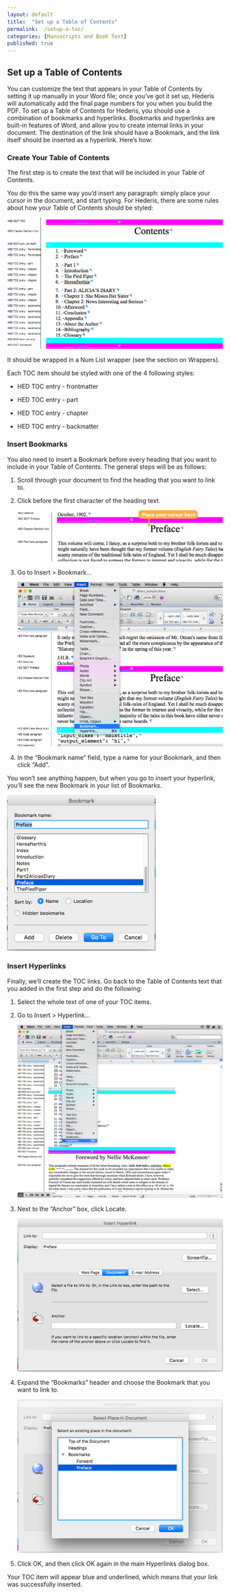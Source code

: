 ```yaml
---
layout: default
title:  "Set up a Table of Contents"
permalink:  /setup-a-toc/
categories: [Manuscripts and Book Text]
published: true
---
```


<section data-type="chapter" class="hsecchapter" data-hederis-type="hsecchapter" id="setup-a-toc" data-pi-attrs="id: setup-a-toc" role="doc-chapter"><h1 data-hederis-type="hblkchaptitle" class="hblkchaptitle" id="pkwmQQyYv">Set up a Table of Contents</h1>
    <p class="hblkp" data-hederis-type="hblkp" id="pXAWEWVOS">You can customize the text that appears in your Table of Contents by setting it up manually in your Word file; once you&#8217;ve got it set up, Hederis will automatically add the final page numbers for you when you build the PDF. To set up a Table of Contents for Hederis, you should use a combination of bookmarks and hyperlinks. Bookmarks and hyperlinks are built-in features of Word, and allow you to create internal links in your document. The destination of the link should have a Bookmark, and the link itself should be inserted as a hyperlink. Here&#8217;s how:</p>
    <section class="hwprsubsection" data-hederis-type="hwprsubsection" id="psUag683g" data-type="subsection"><h1 data-hederis-type="hblktitle" class="hblktitle" id="p97Jje1QN">Create Your Table of Contents</h1>
    <p class="hblkp" data-hederis-type="hblkp" id="pdwOcTJiS">The first step is to create the text that will be included in your Table of Contents.</p>
    <p class="hblkp" data-hederis-type="hblkp" id="pgJTGQKcT">You do this the same way you&#8217;d insert any paragraph: simply place your cursor in the document, and start typing. For Hederis, there are some rules about how your Table of Contents should be styled:</p>
    <img data-hederis-type="hblkimg" class="hblkimg" id="ppFn73tYZ" src="/images/toc0_1.png"/>
    <p class="hblkp" data-hederis-type="hblkp" id="pfqxrUI75">It should be wrapped in a Num List wrapper (see the section on Wrappers).</p>
    <p class="hblkp" data-hederis-type="hblkp" id="pXfuv2ytL">Each TOC item should be styled with one of the 4 following styles:</p>
    <ul class="hwprbullet-list" data-hederis-type="hwprbullet-list" id="p4TMSVbEN"><li class="hblkuli" data-hederis-type="hblkuli" id="liaOawOV0d"><p class="hblkuli" data-hederis-type="hblkuli" id="pMqqWxg0p">HED TOC entry - frontmatter</p></li>
    <li class="hblkuli" data-hederis-type="hblkuli" id="liVIqvJ1CZ"><p class="hblkuli" data-hederis-type="hblkuli" id="p5m9obEN8">HED TOC entry - part</p></li>
    <li class="hblkuli" data-hederis-type="hblkuli" id="liaY3iYNOa"><p class="hblkuli" data-hederis-type="hblkuli" id="pbNKgKmkN">HED TOC entry - chapter</p></li>
    <li class="hblkuli" data-hederis-type="hblkuli" id="liPe1oK8BX"><p class="hblkuli" data-hederis-type="hblkuli" id="pBAXM3IoR">HED TOC entry - backmatter</p></li>
    </ul>
    </section>
    <section class="hwprsubsection" data-hederis-type="hwprsubsection" id="pSKvG5Yxx" data-type="subsection"><h1 data-hederis-type="hblktitle" class="hblktitle" id="p6Bgf5KvX">Insert Bookmarks</h1>
    <p class="hblkp" data-hederis-type="hblkp" id="p7hq2KSOt">You also need to insert a Bookmark before every heading that you want to include in your Table of Contents. The general steps will be as follows:</p>
    <ol class="hwprnum-list" data-hederis-type="hwprnum-list" id="p4dB8NFjo"><li class="hblkoli" data-hederis-type="hblkoli" id="liM44WbECd"><p class="hblkoli" data-hederis-type="hblkoli" id="ptcJvZMOp">Scroll through your document to find the heading that you want to link to.</p></li>
    <li class="hblkoli" data-hederis-type="hblkoli" id="liGS9mAyaj"><p class="hblkoli" data-hederis-type="hblkoli" id="pbBYNDCq9">Click before the first character of the heading text.</p><img data-hederis-type="hblkimg" class="hblkimg" id="pAHlNa3v8" src="/images/toc1_1.png"/>
    </li>
    <li class="hblkoli" data-hederis-type="hblkoli" id="liwGBkfXkg"><p class="hblkoli" data-hederis-type="hblkoli" id="ptmj8axgn">Go to Insert &gt; Bookmark&#8230;</p><img data-hederis-type="hblkimg" class="hblkimg" id="pkhEeJpHc" src="/images/toc1_2.png"/>
    </li>
    <li class="hblkoli" data-hederis-type="hblkoli" id="liMX5DqbaK"><p class="hblkoli" data-hederis-type="hblkoli" id="pkNFSHyu9">In the &#8220;Bookmark name&#8221; field, type a name for your Bookmark, and then click &#8220;Add&#8221;.</p></li>
    </ol>
    <p class="hblkp" data-hederis-type="hblkp" id="p7GEvr3e5">You won&#8217;t see anything happen, but when you go to insert your hyperlink, you&#8217;ll see the new Bookmark in your list of Bookmarks.</p>
    <img data-hederis-type="hblkimg" class="hblkimg" id="p8Qm28XKJ" src="/images/toc1_3.png"/>
    </section>
    <section class="hwprsubsection" data-hederis-type="hwprsubsection" id="p6QMKCxfU" data-type="subsection"><h1 data-hederis-type="hblktitle" class="hblktitle" id="p4vhfQORp">Insert Hyperlinks</h1>
    <p class="hblkp" data-hederis-type="hblkp" id="p030MfuJP">Finally, we&#8217;ll create the TOC links. Go back to the Table of Contents text that you added in the first step and do the following:</p>
    <ol class="hwprnum-list" data-hederis-type="hwprnum-list" id="pLGMPJJx2"><li class="hblkoli" data-hederis-type="hblkoli" id="li2yl7NkBP"><p class="hblkoli" data-hederis-type="hblkoli" id="pmCF30sOT">Select the whole text of one of your TOC items.</p></li>
    <li class="hblkoli" data-hederis-type="hblkoli" id="li0oaUGEiR"><p class="hblkoli" data-hederis-type="hblkoli" id="pcUTaYn4D">Go to Insert &gt; Hyperlink&#8230;</p><img data-hederis-type="hblkimg" class="hblkimg" id="pxZDrCSCV" src="/images/hyperlink1.png"/>
    </li>
    <li class="hblkoli" data-hederis-type="hblkoli" id="li3kuTH7T1"><p class="hblkoli" data-hederis-type="hblkoli" id="pbkAz7U7P">Next to the &#8220;Anchor&#8221; box, click Locate.</p><img data-hederis-type="hblkimg" class="hblkimg" id="pxcYn4Mpe" src="/images/hyperlink2.png"/>
    </li>
    <li class="hblkoli" data-hederis-type="hblkoli" id="li9oZyBVGo"><p class="hblkoli" data-hederis-type="hblkoli" id="polVysUrN">Expand the &#8220;Bookmarks&#8221; header and choose the Bookmark that you want to link to.</p><img data-hederis-type="hblkimg" class="hblkimg" id="pw9z4Fhai" src="/images/hyperlink4.png"/>
    </li>
    <li class="hblkoli" data-hederis-type="hblkoli" id="lizGkkANtu"><p class="hblkoli" data-hederis-type="hblkoli" id="poQsQc3IZ">Click OK, and then click OK again in the main Hyperlinks dialog box.</p></li>
    </ol>
    <p class="hblkp" data-hederis-type="hblkp" id="p184vukrH">Your TOC item will appear blue and underlined, which means that your link was successfully inserted.</p>
    </section>
    </section>
    